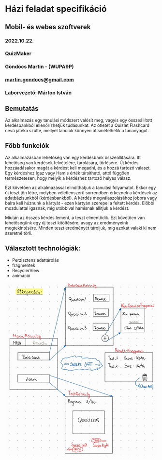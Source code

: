 # Házi feladat specifikáció

## Mobil- és webes szoftverek
### 2022.10.22.
### QuizMaker
### Göndöcs Martin - (WUPA9P)
### martin.gondocs@gmail.com 
### Laborvezető: Márton István

## Bemutatás

Az alkalmazás egy tanulási módszert valósít meg, vagyis egy összeállított kérdésbankból ellenőrízhetjük tudásunkat. Az ötletet a Quizlet Flashcard nevű játéka szülte, mellyel tanulók könnyen átismételhetik a tananyagot.

## Főbb funkciók

Az alkalmazásban lehetőség van egy kérdésbank összeállítására. Itt lehetőség van kérdések felvételére, tárolására, törlésére. Új kérdés hozzáadásakor magát a kérdést kell megadni, és a hozzá tartozó választ. Egy kérdéshez Igaz vagy Hamis érték társítható, attól függően természetesen, hogy melyik a kérdéshez tartozó helyes válasz.

Ezt követően az alkalmazással elindíthatjuk a tanulási folyamatot. Ekkor egy új teszt jön létre, melyben véletlenszerű sorrendben érkeznek a kérdések az adatbázisunkból (kérdésbankból). A kérdés megválaszolásához jobbra vagy balra kell húznunk a kártyát - ezen kártyán szerepel a feltett kérdés. Előbbi mozdulattal igaznak, míg utóbbival hamisnak állítjuk a kérdést.

Miután az összes kérdés lement, a teszt elmentődik. Ezt követően van lehetőségünk egy új teszt kitöltésére, avagy az eredményeink megtekintésére. Minden teszt eredményét tároljuk, míg azokat valaki ki nem szeretné törli.


## Választott technológiák:

- Perzisztens adattárolás
- fragmentek
- RecyclerView
- animáció

![](elkepzeles.jpg)